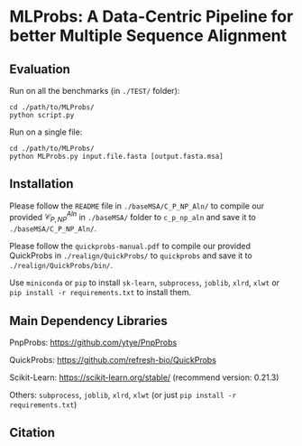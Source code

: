 # MLProbs: A Data-Centric Pipeline for better Multiple Sequence Alignment

## Evaluation
Run on all the benchmarks (in `./TEST/` folder):

```
cd ./path/to/MLProbs/
python script.py
```

Run on a single file:

```
cd ./path/to/MLProbs/
python MLProbs.py input.file.fasta [output.fasta.msa]
```

## Installation
Please follow the `README` file in `./baseMSA/C_P_NP_Aln/` to compile our provided $\mathcal C_{P, NP}^{Aln}$ in `./baseMSA/` folder to `c_p_np_aln` and save it to `./baseMSA/C_P_NP_Aln/`.

Please follow the `quickprobs-manual.pdf` to compile our provided QuickProbs in `./realign/QuickProbs/` to `quickprobs` and save it to `./realign/QuickProbs/bin/`.

Use `miniconda` or `pip` to install `sk-learn`, `subprocess`, `joblib`, `xlrd`, `xlwt` or `pip install -r requirements.txt` to install them.


## Main Dependency Libraries

PnpProbs: https://github.com/ytye/PnpProbs

QuickProbs: https://github.com/refresh-bio/QuickProbs

Scikit-Learn: https://scikit-learn.org/stable/ (recommend version: 0.21.3)

Others: `subprocess`, `joblib`, `xlrd`, `xlwt` (or just `pip install -r requirements.txt`)


## Citation
